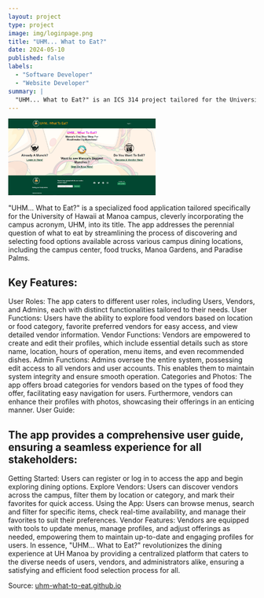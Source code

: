 ```yaml
---
layout: project
type: project
image: img/loginpage.png
title: "UHM... What to Eat?"
date: 2024-05-10
published: false
labels:
  - "Software Developer"
  - "Website Developer"
summary: |
  "UHM... What to Eat?" is an ICS 314 project tailored for the University of Hawaii at Manoa campus. This food app simplifies the process of finding dining options across campus locations like the campus center, food trucks, Manoa Gardens, and Paradise Palms. It's designed to make meal decisions easier for students and staff by providing quick access to diverse food choices.
---
```


<img width="300px" class="rounded float-start pe-4" src="../img/Screen.png">

"UHM... What to Eat?" is a specialized food application tailored specifically for the University of Hawaii at Manoa campus, cleverly incorporating the campus acronym, UHM, into its title. The app addresses the perennial question of what to eat by streamlining the process of discovering and selecting food options available across various campus dining locations, including the campus center, food trucks, Manoa Gardens, and Paradise Palms.

## Key Features:

User Roles: The app caters to different user roles, including Users, Vendors, and Admins, each with distinct functionalities tailored to their needs.
User Functions: Users have the ability to explore food vendors based on location or food category, favorite preferred vendors for easy access, and view detailed vendor information.
Vendor Functions: Vendors are empowered to create and edit their profiles, which include essential details such as store name, location, hours of operation, menu items, and even recommended dishes.
Admin Functions: Admins oversee the entire system, possessing edit access to all vendors and user accounts. This enables them to maintain system integrity and ensure smooth operation.
Categories and Photos: The app offers broad categories for vendors based on the types of food they offer, facilitating easy navigation for users. Furthermore, vendors can enhance their profiles with photos, showcasing their offerings in an enticing manner.
User Guide:

## The app provides a comprehensive user guide, ensuring a seamless experience for all stakeholders:

Getting Started: Users can register or log in to access the app and begin exploring dining options.
Explore Vendors: Users can discover vendors across the campus, filter them by location or category, and mark their favorites for quick access.
Using the App: Users can browse menus, search and filter for specific items, check real-time availability, and manage their favorites to suit their preferences.
Vendor Features: Vendors are equipped with tools to update menus, manage profiles, and adjust offerings as needed, empowering them to maintain up-to-date and engaging profiles for users.
In essence, "UHM... What to Eat?" revolutionizes the dining experience at UH Manoa by providing a centralized platform that caters to the diverse needs of users, vendors, and administrators alike, ensuring a satisfying and efficient food selection process for all.

Source: <a href="https://uhm-what-to-eat.github.io/"><i class="large github icon "></i>uhm-what-to-eat.github.io</a>
